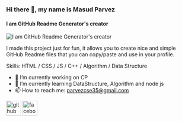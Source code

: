 ### Hi there 👋, my name is Masud Parvez
#### I am GitHub Readme Generator's creator
![I am GitHub Readme Generator's creator](https://arturssmirnovs.github.io/github-profile-readme-generator/images/banner.png)

I made this project just for fun, it allows you to create nice and simple GitHub Readme files that you can copy/paste and use in your profile.

Skills: HTML / CSS / JS / C++ / Algorithm / Data Structure

- 🔭 I’m currently working on CP 
- 🌱 I’m currently learning DataStructure, Algorithm and node js 
- 📫 How to reach me: parvezcse35@gmail.com


[<img src='https://cdn.jsdelivr.net/npm/simple-icons@3.0.1/icons/github.svg' alt='github' height='40'>](https://github.com/https://github.com/MasudParvez35)  [<img src='https://cdn.jsdelivr.net/npm/simple-icons@3.0.1/icons/facebook.svg' alt='facebook' height='40'>](https://www.facebook.com/http://www.facebook.com/parvezcse)  
